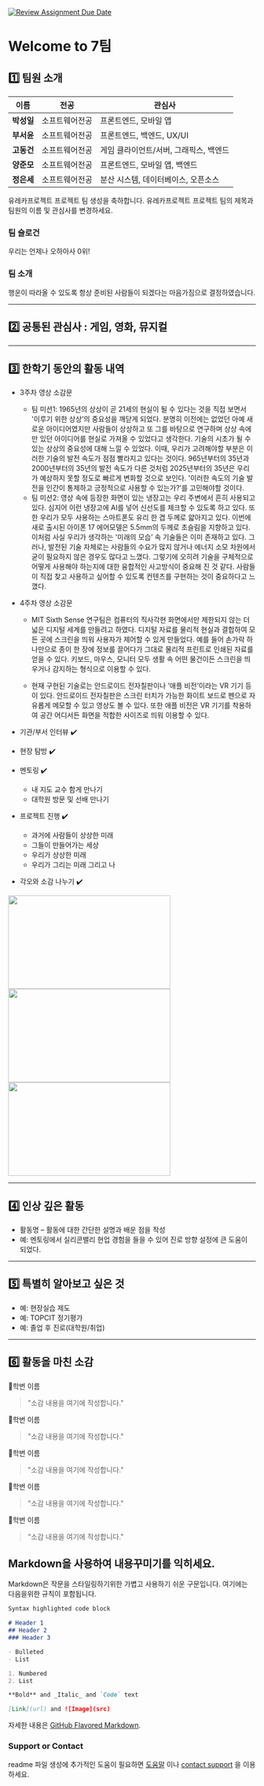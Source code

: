 [![Review Assignment Due Date](https://classroom.github.com/assets/deadline-readme-button-22041afd0340ce965d47ae6ef1cefeee28c7c493a6346c4f15d667ab976d596c.svg)](https://classroom.github.com/a/meKNgBF9)
# Welcome to 7팀

## 1️⃣ 팀원 소개

| **이름** | **전공** | **관심사** |
| --- | --- | --- |
| **박성일** | 소프트웨어전공 | 프론트엔드, 모바일 앱 |
| **부서윤** | 소프트웨어전공 | 프론트엔드, 백엔드, UX/UI  |
| **고동건** | 소프트웨어전공 | 게임 클라이언트/서버, 그래픽스,  백엔드 |
| **양준모** | 소프트웨어전공 | 프론트엔드, 모바일 앱, 백엔드 |
| **정은세** | 소프트웨어전공 | 분산 시스템, 데이터베이스, 오픈소스 |

유레카프로젝트 프로젝트 팀 생성을 축하합니다.
유레카프로젝트 프로젝트 팀의 제목과 팀원의 이름 및 관심사를 변경하세요.

### 팀 슬로건

우리는 언제나 오하아사 0위!

### 팀 소개

행운이 따라올 수 있도록 항상 준비된 사람들이 되겠다는 마음가짐으로 결정하였습니다.

***

## 2️⃣ 공통된 관심사 : 게임, 영화, 뮤지컬
***

## 3️⃣ 한학기 동안의 활동 내역 
- 3주차 영상 소감문
  * 팀 미션1: 1965년의 상상이 곧 21세의 현실이 될 수 있다는 것을 직접 보면서 '이루기 위한 상상’의 중요성을 깨닫게 되었다. 분명히 이전에는 없었던 아예 새로운 아이디어였지만 사람들이 상상하고 또 그를 바탕으로 연구하며 상상 속에만 있던 아이디어를 현실로 가져올 수 있었다고 생각한다. 기술의 시초가 될 수 있는 상상의 중요성에 대해 느낄 수 있었다.
이때, 우리가 고려해야할 부분은 이러한 기술의 발전 속도가 점점 빨라지고 있다는 것이다. 965년부터의 35년과 2000년부터의 35년의 발전 속도가 다른 것처럼 2025년부터의 35년은 우리가 예상하지 못할 정도로 빠르게 변화할 것으로 보인다. '이러한 속도의 기술 발전을 인간이 통제하고 긍정적으로 사용할 수 있는가?’를 고민해야할 것이다.
  * 팀 미션2: 영상 속에 등장한 화면이 있는 냉장고는 우리 주변에서 흔히 사용되고 있다. 심지어 이런 냉장고에 AI를 넣어 신선도를 체크할 수 있도록 하고 있다. 또한 우리가 모두 사용하는 스마트폰도 유리 한 겹 두께로 얇아지고 있다. 이번에 새로 출시된 아이폰 17 에어모델은 5.5mm의 두께로 초슬림을 지향하고 있다. 이처럼 사실 우리가 생각하는 '미래의 모습’ 속 기술들은 이미 존재하고 있다. 
그러나, 발전된 기술 자체로는 사람들의 수요가 많지 않거나 에너지 소모 차원에서 굳이 필요하지 않은 경우도 많다고 느꼈다. 그렇기에 오히려 기술을 구체적으로 어떻게 사용해야 하는지에 대한 융합적인 사고방식이 중요해 진 것 같다. 사람들이 직접 찾고 사용하고 싶어할 수 있도록 컨텐츠를 구현하는 것이 중요하다고 느꼈다.

- 4주차 영상 소감문
  * MIT Sixth Sense 연구팀은 컴퓨터의 직사각현 화면에서만 제한되지 않는 더 넓은 디지털 세계를 만들려고 하였다. 디지털 자료를 물리적 현실과 결합하여 모든 곳에 스크린을 띄워 사용자가 제어할 수 있게 만들었다. 예를 들어 손가락 하나만으로 종이 한 장에 정보를 끌어다가 그대로 물리적 프린트로 인쇄된 자료를 얻을 수 있다. 키보드, 마우스, 모니터 모두 생활 속 어떤 물건이든 스크린을 띄우거나 감지하는 형식으로 이용할 수 있다.

  * 현재 구현된 기술로는 안드로이드 전자칠판이나 ’애플 비전‘이라는 VR 기기 등이 있다. 안드로이드 전자칠판은 스크린 터치가 가능한 화이트 보드로 펜으로 자유롭게 메모할 수 있고 영상도 볼 수 있다. 또한 애플 비전은 VR 기기를 착용하여 공간 어디서든 화면을 적합한 사이즈로 띄워 이용할 수 있다.



- 기관/부서 인터뷰 ✔️ 

- 현장 탐방 ✔️  

- 멘토링 ✔️  
  - 내 지도 교수 함게 만나기
  - 대학원 방문 및 선배 만나기

- 프로젝트 진행 ✔️  
  - 과거에 사람들이 상상한 미래
  - 그들이 만들어가는 세상
  - 우리가 상상한 미래
  - 우리가 그리는 미래 그리고 나

- 각오와 소감 나누기 ✔️  


<!-- 활동 사진 추가 예시 -->
<img src="https://pixnio.com/free-images/2017/08/14/2017-08-14-13-09-09-960x651.jpg?text=활동사진1" width="330" height="190"/>
<img src="https://pixnio.com/free-images/2017/08/14/2017-08-14-20-51-02-960x640.jpg?text=활동사진2" width="330" height="190"/>
<img src="https://pixnio.com/free-images/2017/08/15/2017-08-15-10-05-39-960x640.jpg?text=활동사진3" width="330" height="190"/>

***

## 4️⃣ 인상 깊은 활동

- 활동명 – 활동에 대한 간단한 설명과 배운 점을 작성  
- 예: 멘토링에서 실리콘밸리 현업 경험을 들을 수 있어 진로 방향 설정에 큰 도움이 되었다.  

***

## 5️⃣ 특별히 알아보고 싶은 것
- 예: 현장실습 제도
- 예: TOPCIT 정기평가
- 예: 졸업 후 진로(대학원/취업)

***

## 6️⃣ 활동을 마친 소감

🔗학번 이름  
> "소감 내용을 여기에 작성합니다."

🔗학번 이름  
> "소감 내용을 여기에 작성합니다."

🔗학번 이름  
> "소감 내용을 여기에 작성합니다."

🔗학번 이름  
> "소감 내용을 여기에 작성합니다."

🔗학번 이름  
> "소감 내용을 여기에 작성합니다."


## Markdown을 사용하여 내용꾸미기를 익히세요.

Markdown은 작문을 스타일링하기위한 가볍고 사용하기 쉬운 구문입니다. 여기에는 다음을위한 규칙이 포함됩니다.

```markdown
Syntax highlighted code block

# Header 1
## Header 2
### Header 3

- Bulleted
- List

1. Numbered
2. List

**Bold** and _Italic_ and `Code` text

[Link](url) and ![Image](src)
```

자세한 내용은 [GitHub Flavored Markdown](https://guides.github.com/features/mastering-markdown/).

### Support or Contact

readme 파일 생성에 추가적인 도움이 필요하면 [도움말](https://help.github.com/articles/about-readmes/) 이나 [contact support](https://github.com/contact) 을 이용하세요.

